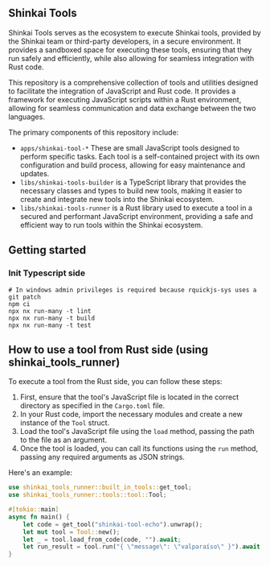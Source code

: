 ## Shinkai Tools

Shinkai Tools serves as the ecosystem to execute Shinkai tools, provided by the Shinkai team or third-party developers, in a secure environment. It provides a sandboxed space for executing these tools, 
ensuring that they run safely and efficiently, while also allowing for seamless integration with Rust code.

This repository is a comprehensive collection of tools and utilities designed to facilitate the integration of JavaScript and Rust code. It provides a framework for executing JavaScript scripts within a Rust environment, allowing for seamless communication and data exchange between the two languages.

The primary components of this repository include:

* `apps/shinkai-tool-*` These are small JavaScript tools designed to perform specific tasks. Each tool is a self-contained project with its own configuration and build process, allowing for easy maintenance and updates.
* `libs/shinkai-tools-builder` is a TypeScript library that provides the necessary classes and types to build new tools, making it easier to create and integrate new tools into the Shinkai ecosystem.
* `libs/shinkai-tools-runner` is a Rust library used to execute a tool in a secured and performant JavaScript environment, providing a safe and efficient way to run tools within the Shinkai ecosystem.

## Getting started

### Init Typescript side
```
# In windows admin privileges is required because rquickjs-sys uses a git patch
npm ci
npx nx run-many -t lint
npx nx run-many -t build
npx nx run-many -t test
```

## How to use a tool from Rust side (using shinkai_tools_runner)

To execute a tool from the Rust side, you can follow these steps:

1. First, ensure that the tool's JavaScript file is located in the correct directory as specified in the `Cargo.toml` file.
2. In your Rust code, import the necessary modules and create a new instance of the `Tool` struct.
3. Load the tool's JavaScript file using the `load` method, passing the path to the file as an argument.
4. Once the tool is loaded, you can call its functions using the `run` method, passing any required arguments as JSON strings.

Here's an example:
```rust
use shinkai_tools_runner::built_in_tools::get_tool;
use shinkai_tools_runner::tools::tool::Tool;

#[tokio::main]
async fn main() {
    let code = get_tool("shinkai-tool-echo").unwrap();
    let mut tool = Tool::new();
    let _ = tool.load_from_code(code, "").await;
    let run_result = tool.run("{ \"message\": \"valparaíso\" }").await;
}
```
